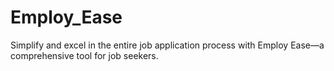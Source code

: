 # Employ_Ease
Simplify and excel in the entire job application process with Employ Ease—a comprehensive tool for job seekers.
